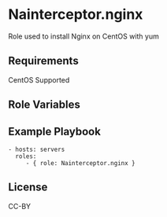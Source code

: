 Nainterceptor.nginx
====================

Role used to install Nginx on CentOS with yum

Requirements
------------

CentOS Supported

Role Variables
--------------

Example Playbook
----------------

    - hosts: servers
      roles:
         - { role: Nainterceptor.nginx }

License
-------

CC-BY
